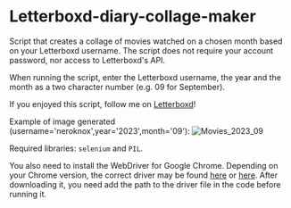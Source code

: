 # Letterboxd-diary-collage-maker
Script that creates a collage of movies watched on a chosen month based on your Letterboxd username. The script does not require your account password, nor access to Letterboxd's API.

When running the script, enter the Letterboxd username, the year and the month as a two character number (e.g. 09 for September).

If you enjoyed this script, follow me on [Letterboxd](https://letterboxd.com/NeroKnox/)!

Example of image generated (username='neroknox',year='2023',month='09'):
![Movies_2023_09](https://github.com/NeroKnox/Letterboxd-diary-collage-maker/assets/88953659/76248596-8eb3-4081-b5af-4b7c2e0254ba)

Required libraries: `selenium` and `PIL`.

You also need to install the WebDriver for Google Chrome. Depending on your Chrome version, the correct driver may be found [here](https://chromedriver.chromium.org/downloads) or [here](https://googlechromelabs.github.io/chrome-for-testing/). After downloading it, you need add the path to the driver file in the code before running it.
